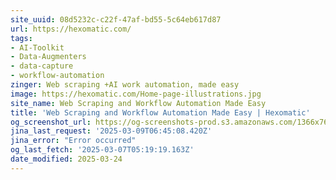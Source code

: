 ```yaml
---
site_uuid: 08d5232c-c22f-47af-bd55-5c64eb617d87
url: https://hexomatic.com/
tags:
- AI-Toolkit
- Data-Augmenters
- data-capture
- workflow-automation
zinger: Web scraping +AI work automation, made easy
image: https://hexomatic.com/Home-page-illustrations.jpg
site_name: Web Scraping and Workflow Automation Made Easy
title: 'Web Scraping and Workflow Automation Made Easy | Hexomatic'
og_screenshot_url: https://og-screenshots-prod.s3.amazonaws.com/1366x768/80/false/cffffa5793b189f92b843d396909836026bc188415af4598b19bfbf7ef2d82bd.jpeg
jina_last_request: '2025-03-09T06:45:08.420Z'
jina_error: "Error occurred"
og_last_fetch: '2025-03-07T05:19:19.163Z'
date_modified: 2025-03-24
---
```




